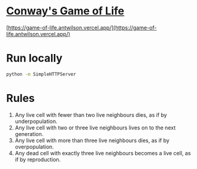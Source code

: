 # [Conway's Game of Life](https://en.wikipedia.org/wiki/Conway's_Game_of_Life)

[https://game-of-life.antwilson.vercel.app/](https://game-of-life.antwilson.vercel.app/)

# Run locally
```bash
python -m SimpleHTTPServer
```

# Rules
1. Any live cell with fewer than two live neighbours dies, as if by underpopulation.
2. Any live cell with two or three live neighbours lives on to the next generation.
3. Any live cell with more than three live neighbours dies, as if by overpopulation.
4. Any dead cell with exactly three live neighbours becomes a live cell, as if by reproduction.
